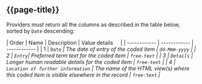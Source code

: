 ## {{page-title}}

Providers must return all the columns as described in the table below, sorted by `Date` descending:

| Order | Name | Description | Value details &nbsp;&nbsp;&nbsp; |
| ------------ | ------------ | ------------ |
| 1 | `Date`  <em class="fa fa-sort-desc" aria-hidden="true"> | The date of entry of the coded item | `dd-Mmm-yyyy` |
| 2 | `Entry`| Preferred term text for the coded item  | `free-text` |
| 3 | `Details` | Longer human readable details for the coded item | `free-text` |
| 4 | `Location of further information` | The name of the HTML view(s) where this coded item is visible elsewhere in the record | `free-text` |
